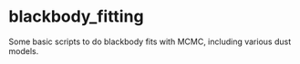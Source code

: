 # blackbody_fitting
Some basic scripts to do blackbody fits with MCMC, including various dust models.
